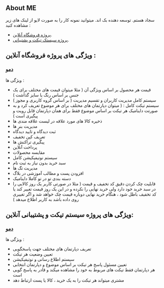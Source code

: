 ## About ME

سجاد هستم. توسعه دهنده بک اند. میتوانید نمونه کار را به صورت لایو از لینک های زیر مشاهده کنید :

- [پروژه فروشگاه آنلاین](https://webpich.ir).
- [پروژه سیستک تیکت و پشتیبانی](https://ecommerce.webpich.ir/).



## ویژگی های پروژه فروشگاه آنلاین :
### [دمو](https://webpich.ir)
ویژگی ها :
+ قیمت هر محصول بر اساس ویژگی آن ( مثلا میتوان قیمت های مختلف برای یک جنس بر اساس رنگ یا سایز گذاشت )
+ سیستم کامل مدیریت کاربران و تقسیم مدیریت ( بر اساس گروه کاربری و مجوز )
+ سیستم تیکت کامل : ( میتوان دپارتمان های مختلف برای هر موضوع تعریف کرد و به صورتت داینامیک هر تیکت بر اساس موضوع فقط برای همان دپارتمان قابل رویت و پیگیری است )
+ ذخیره کالا های مورد علاقه در لیست علاقه مندی ها
+ مدیریت بنر ها
+ ثبت دیدگاه و تایید دیدگاه
+ تعریف کپن تخفیف
+ پیگیری تراکنش ها
+ پرداخت آنلاین
+ مقایسه محصولات
+ سیستم نوتیفیکیشن کامل
+ سبد خرید بدون نیاز به ثبت نام
+ مدیریت تگ ها
+ افزودن پست و مطالب آموزشی در بلاگ
+ دسته بندی تو در تو کاملا داینامیک
+ قابلیت چک کردن دقیق کد تخفیف و قیمت ( مثلا در صورتی کاربر یک روز کالایی را در سبد خرید خود دارد ولی خرید نهایی را نکرده و در این یک روز قیمت تغییر کند یا کد تخفیف باطل شود ، هنگام خرید نهایی دوباره قیمت چک خواهد شد و اگر تغییری روی داده باشد به کاربر اطلاع میدهد )


## ویژگی های پروژه سیستم تیکت و پشتیبانی آنلاین:
### [دمو](https://ecommerce.webpich.ir)
ویژگی ها :
+ تعریف دپارتمان های مختلف جهت پاسخگویی
+ تعیین وضعیت هر تیکت
+ سیستم اطلاع رسانی و نوتیفیکیشن
+ تعیین مسئول پاسخ هر تیکت بر اساس موضوع و دپارتمان انتخابی
+ هر دپارتمان فقط تیکت های مربوط به خود را مشاهده میکند و قادر به پاسخ گویی است
+ مشتری میتواند هر تیکت را به یک خرید ، کالا یا پست ارتباط دهد
